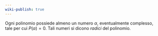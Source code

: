 ```yaml
---
wiki-publish: true
---
```

Ogni polinomio possiede almeno un numero $\alpha$, eventualmente complesso, tale per cui $P(\alpha)=0$. Tali numeri si dicono *radici* del polinomio.